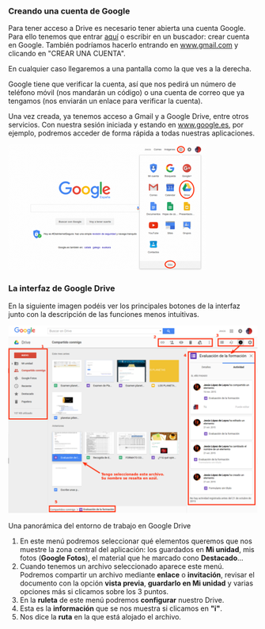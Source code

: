 ### Creando una cuenta de Google

Para tener acceso a Drive es necesario tener abierta una cuenta Google. Para ello tenemos que entrar [aquí](https://accounts.google.com/SignUp?hl=es) o escribir en un buscador: crear cuenta en Google. También podríamos
hacerlo entrando en www.gmail.com y clicando en "CREAR UNA CUENTA".

En cualquier caso llegaremos a una pantalla como la que ves a la derecha.

Google tiene que verificar la cuenta, así que nos pedirá un número de teléfono móvil (nos mandarán un código) o una cuenta de correo que ya tengamos (nos enviarán un enlace para verificar la cuenta).

Una vez creada, ya tenemos acceso a Gmail y a Google Drive, entre otros servicios. Con nuestra sesión iniciada y estando en www.google.es, por ejemplo, podremos acceder de forma rápida a todas nuestras aplicaciones.

![Accediendo a GoogleDrive](https://raw.githubusercontent.com/catedu/curso-google-drive/master/images/400px-Lanzador_de_Aplicaciones_de_Google.png)

### La interfaz de Google Drive

En la siguiente imagen podéis ver los principales botones de la interfaz
junto con la descripción de las funciones menos intuitivas.

![](https://raw.githubusercontent.com/catedu/curso-google-drive/master/images/Entorno_Google_Drive.svg)

Una panorámica del entorno de trabajo en Google Drive

1.  En este menú podremos seleccionar qué elementos queremos que nos
    muestre la zona central del aplicación: los guardados en **Mi
    unidad**, mis fotos (**Google Fotos**), el material que he marcado
    cono **Destacado**...
2.  Cuando tenemos un archivo seleccionado aparece este menú. Podremos
    compartir un archivo mediante **enlace** o **invitación**, revisar
    el documento con la opción **vista previa**, **guardarlo en Mi
    unidad** y varias opciones más si clicamos sobre los 3 puntos.
3.  En la **ruleta** de este menú podremos **configurar** nuestro Drive.
4.  Esta es la **información** que se nos muestra si clicamos en
    **"i"**.
5.  Nos dice la **ruta** en la que está alojado el archivo.

